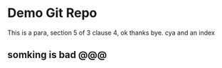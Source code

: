 # Demo Git Repo

This is a para, section 5 of 3 clause 4, ok thanks bye.
cya and an index 
## somking is bad @@@
